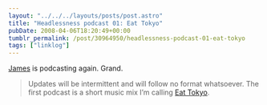 ```yaml
---
layout: "../../../layouts/posts/post.astro"
title: "Headlessness podcast 01: Eat Tokyo"
pubDate: 2008-04-06T18:20:49+00:00
tumblr_permalink: /post/30964950/headlessness-podcast-01-eat-tokyo
tags: ["linklog"]
---
```


[James][1] is podcasting again. Grand.

> Updates will be intermittent and will follow no format whatsoever. The first podcast is a short music mix I’m calling [Eat Tokyo][1].

[1]: http://headlessness.com/post/30890273
